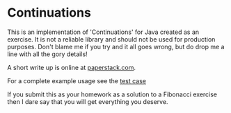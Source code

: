 # Continuations

This is an implementation of 'Continuations' for Java created as an exercise. It is not a reliable library and should not be used for production purposes. Don't blame me if you try and it all goes wrong, but do drop me a line with all the gory details!

A short write up is online at [paperstack.com](http://paperstack.com/post/2019/04/30/continuations-continued/).

For a complete example usage see the [test case](https://github.com/dcminter/continuations/blob/master/src/test/java/com/paperstack/continuation/ContinuationTest.java)

If you submit this as your homework as a solution to a Fibonacci exercise then I dare say that you will get everything you deserve.
